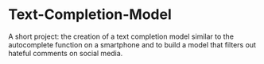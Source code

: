 # Text-Completion-Model
A short project: the creation of a text completion model similar to the autocomplete function on a smartphone and to build a model that filters out hateful comments on social media.
